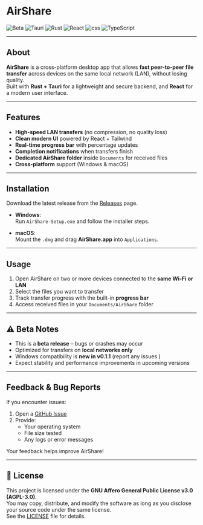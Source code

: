 #  AirShare

![Beta](https://img.shields.io/badge/status-beta-orange?style=for-the-badge&logo=github&logoColor=white)
![Tauri](https://img.shields.io/badge/Tauri-%23FFC131.svg?style=for-the-badge&logo=tauri&logoColor=black)
![Rust](https://img.shields.io/badge/Rust-DEA584.svg?style=for-the-badge&logo=rust&logoColor=black)
![React](https://img.shields.io/badge/React-61DAFB.svg?style=for-the-badge&logo=react&logoColor=black)
![css](https://img.shields.io/badge/css-%231572B6.svg?style=for-the-badge&logo=css&logoColor=white)
![TypeScript](https://img.shields.io/badge/TypeScript-3178C6.svg?style=for-the-badge&logo=typescript&logoColor=white)

---

##  About

**AirShare** is a cross-platform desktop app that allows **fast peer-to-peer file transfer** across devices on the same local network (LAN), without losing quality.  
Built with **Rust + Tauri** for a lightweight and secure backend, and **React** for a modern user interface.  

---

##  Features

-  **High-speed LAN transfers** (no compression, no quality loss)  
-  **Clean modern UI** powered by React + Tailwind  
-  **Real-time progress bar** with percentage updates  
-  **Completion notifications** when transfers finish  
-  **Dedicated AirShare folder** inside `Documents` for received files  
-  **Cross-platform** support (Windows & macOS)  

---

##  Installation

Download the latest release from the [Releases](https://github.com/Gecko129/AirShare/releases) page.

- **Windows**:  
  Run `AirShare-Setup.exe` and follow the installer steps.  

- **macOS**:  
  Mount the `.dmg` and drag **AirShare.app** into `Applications`.  

---

##  Usage

1. Open AirShare on two or more devices connected to the **same Wi-Fi or LAN**  
2. Select the files you want to transfer  
3. Track transfer progress with the built-in **progress bar**  
4. Access received files in your `Documents/AirShare` folder  

---

## ⚠️ Beta Notes

- This is a **beta release** – bugs or crashes may occur  
- Optimized for transfers on **local networks only**  
- Windows compatibility is **new in v0.1.1** (report any issues )  
- Expect stability and performance improvements in upcoming versions  

---

##  Feedback & Bug Reports

If you encounter issues:  
1. Open a [GitHub Issue](https://github.com/Gecko129/AirShare/issues)  
2. Provide:
   - Your operating system  
   - File size tested  
   - Any logs or error messages  

Your feedback helps improve AirShare! 

---

## 📜 License

This project is licensed under the **GNU Affero General Public License v3.0 (AGPL-3.0)**.  
You may copy, distribute, and modify the software as long as you disclose your source code under the same license.  
See the [LICENSE](./LICENSE) file for details.  
